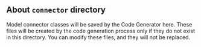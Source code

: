 ## About `connector` directory

Model connector classes will be saved by the Code Generator here. These files will be created by the code generation process only if they do not exist in this directory. You can modify these files, and they will not be replaced.